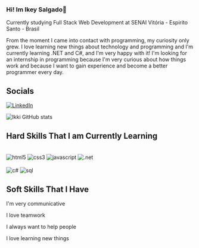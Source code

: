 ### Hi! Im Ikey Salgado👋
Currently studying Full Stack Web Development at  SENAI Vitória - Espirito Santo - Brasil

From the moment I came into contact with programming, my curiosity only grew. I love learning new things about technology and programming and I'm currently learning .NET and C#, and I'm very happy with it! I'm looking for an internship in programming because I'm very curious about how things work and because I want to gain experience and become a better programmer every day.

## Socials
[![LinkedIn](https://img.shields.io/badge/LinkedIn-0077B5?style=for-the-badge&logo=linkedin&logoColor=white)](https://www.linkedin.com/in/ikey-salgado-79a798306/)

![Ikki GitHub stats](https://github-readme-stats.vercel.app/api?username=ikkisal&show_icons=true&theme=tokyonight)

## Hard Skills That I am Currently Learning
<div style="display: inline_block"><br/>
    <img align="center" alt="html5" src="https://img.shields.io/badge/HTML5-E34F26?style=for-the-badge&logo=html5&logoColor=white"/>
    <img align="center" alt="css3" src="https://img.shields.io/badge/CSS3-1572B6?style=for-the-badge&logo=css3&logoColor=white"/>
    <img align="center" alt="javascript" src="https://img.shields.io/badge/JavaScript-F7DF1E?style=for-the-badge&logo=javascript&logoColor=black"/>
    <img align="center" alt=".net" src="https://img.shields.io/badge/.NET-5C2D91?style=for-the-badge&logo=.net&logoColor=white"/>
    <br>
    <br>
    <img align="center" alt="c#" src="https://img.shields.io/badge/C%23-239120?style=for-the-badge&logo=c-sharp&logoColor=white"/>
    <img align="center" alt="sql" src="https://img.shields.io/badge/MySQL-005C84?style=for-the-badge&logo=mysql&logoColor=white"/>
</div>

## Soft Skills That I Have
I'm very communicative

I love teamwork

I always want to help people

I love learning new things